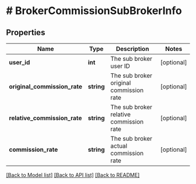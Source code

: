 # # BrokerCommissionSubBrokerInfo

## Properties

Name | Type | Description | Notes
------------ | ------------- | ------------- | -------------
**user_id** | **int** | The sub broker user ID | [optional] 
**original_commission_rate** | **string** | The sub broker original commission rate | [optional] 
**relative_commission_rate** | **string** | The sub broker relative commission rate | [optional] 
**commission_rate** | **string** | The sub broker actual commission rate | [optional] 

[[Back to Model list]](../../README.md#documentation-for-models) [[Back to API list]](../../README.md#documentation-for-api-endpoints) [[Back to README]](../../README.md)
